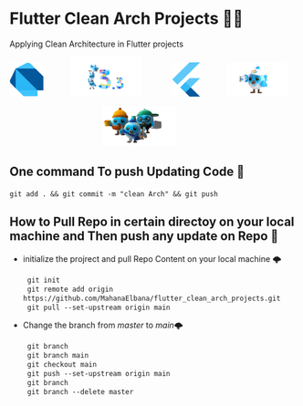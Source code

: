 # Flutter Clean Arch Projects 💙💙
Applying Clean Architecture in Flutter projects 



<p align="center">
  <code><img height="60" src="./pictures/dart_logo.png"/>      </code>
   <code><img height="70" src="./pictures/flutter3.png"/>       </code> 
  <code><img height="60" src="./pictures/flutter_logo.png"/>      </code>
  <code><img height="60" src="./pictures/flutter_cm.png"/>    </code>

</p>

<p align="center">
  <code><img height="70" src="./pictures/flutter33.png"/>       </code> 
</p>

## One command To push Updating Code 💚
```
git add . && git commit -m "clean Arch" && git push
```
## How to Pull Repo in certain directoy on your local machine and Then push any update on Repo  💚
 - initialize the projrect and pull Repo Content on your local machine 🌩️
   ```
    git init 
    git remote add origin https://github.com/MahanaElbana/flutter_clean_arch_projects.git
    git pull --set-upstream origin main
   ```
 - Change the branch from *master* to *main*🌩️
   ```
    git branch 
    git branch main 
    git checkout main
    git push --set-upstream origin main
    git branch 
    git branch --delete master
   ```
